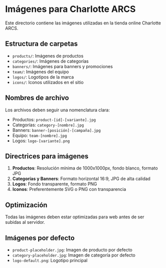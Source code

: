 
# Imágenes para Charlotte ARCS

Este directorio contiene las imágenes utilizadas en la tienda online Charlotte ARCS.

## Estructura de carpetas

- `products/`: Imágenes de productos
- `categories/`: Imágenes de categorías
- `banners/`: Imágenes para banners y promociones
- `team/`: Imágenes del equipo
- `logos/`: Logotipos de la marca
- `icons/`: Iconos utilizados en el sitio

## Nombres de archivo

Los archivos deben seguir una nomenclatura clara:

- Productos: `product-[id]-[variante].jpg`
- Categorías: `category-[nombre].jpg`
- Banners: `banner-[posición]-[campaña].jpg`
- Equipo: `team-[nombre].jpg`
- Logos: `logo-[variante].png`

## Directrices para imágenes

1. **Productos**: Resolución mínima de 1000x1000px, fondo blanco, formato JPG
2. **Categorías y Banners**: Formato horizontal 16:9, JPG de alta calidad
3. **Logos**: Fondo transparente, formato PNG
4. **Iconos**: Preferentemente SVG o PNG con transparencia

## Optimización

Todas las imágenes deben estar optimizadas para web antes de ser subidas al servidor.

## Imágenes por defecto

- `product-placeholder.jpg`: Imagen de producto por defecto
- `category-placeholder.jpg`: Imagen de categoría por defecto
- `logo-default.png`: Logotipo principal
